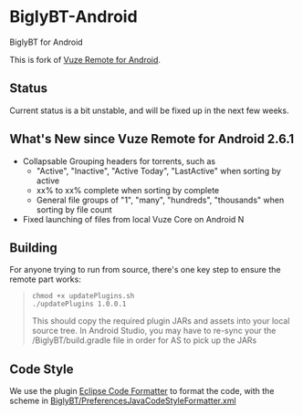 # BiglyBT-Android
BiglyBT for Android

This is fork of [Vuze Remote for Android](https://svn.vuze.com/public/android/remote/trunk/VuzeRemoteProject/).


## Status

Current status is a bit unstable, and will be fixed up in the next few weeks.


## What's New since Vuze Remote for Android 2.6.1

* Collapsable Grouping headers for torrents, such as 
  * "Active", "Inactive", "Active Today", "LastActive" when sorting by active
  * xx% to xx% complete when sorting by complete
  * General file groups of "1", "many", "hundreds", "thousands" when sorting by file count
* Fixed launching of files from local Vuze Core on Android N


## Building

For anyone trying to run from source, there's one key step to ensure the remote part works:
   
>   ```
>   chmod +x updatePlugins.sh
>   ./updatePlugins 1.0.0.1
>   ```
>  
>   This should copy the required plugin JARs and assets into your local source tree.  In Android Studio, you may have to re-sync your the /BiglyBT/build.gradle file in order for AS to pick up the JARs


## Code Style

We use the plugin [Eclipse Code Formatter](https://plugins.jetbrains.com/plugin/6546-eclipse-code-formatter) to format the code, with the scheme in [BiglyBT/PreferencesJavaCodeStyleFormatter.xml](BiglyBT/PreferencesJavaCodeStyleFormatter.xml)
